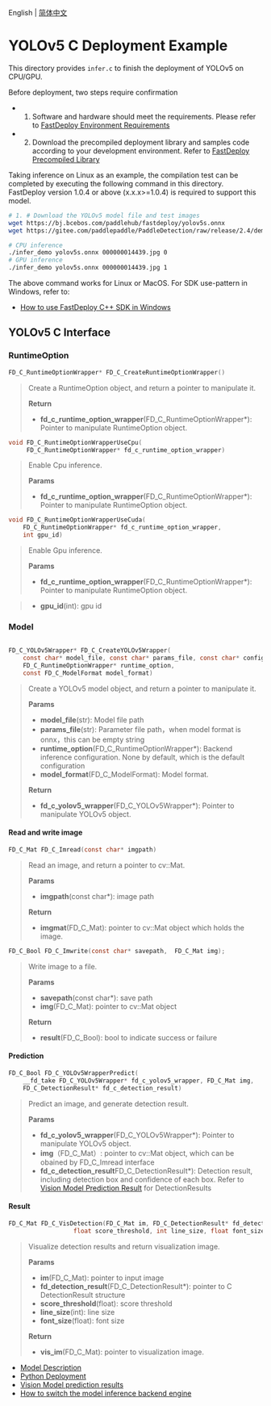 English | [简体中文](README_CN.md)
# YOLOv5 C Deployment Example

This directory provides `infer.c` to finish the deployment of YOLOv5 on CPU/GPU.

Before deployment, two steps require confirmation

- 1. Software and hardware should meet the requirements. Please refer to [FastDeploy Environment Requirements](../../../../../docs/en/build_and_install/download_prebuilt_libraries.md)  
- 2.  Download the precompiled deployment library and samples code according to your development environment. Refer to [FastDeploy Precompiled Library](../../../../../docs/en/build_and_install/download_prebuilt_libraries.md)

Taking inference on Linux as an example, the compilation test can be completed by executing the following command in this directory. FastDeploy version 1.0.4 or above (x.x.x>=1.0.4) is required to support this model.

```bash
# 1. # Download the YOLOv5 model file and test images
wget https://bj.bcebos.com/paddlehub/fastdeploy/yolov5s.onnx
wget https://gitee.com/paddlepaddle/PaddleDetection/raw/release/2.4/demo/000000014439.jpg

# CPU inference
./infer_demo yolov5s.onnx 000000014439.jpg 0
# GPU inference
./infer_demo yolov5s.onnx 000000014439.jpg 1
```

The above command works for Linux or MacOS. For SDK use-pattern in Windows, refer to:
- [How to use FastDeploy C++ SDK in Windows](../../../../../docs/en/faq/use_sdk_on_windows.md)

## YOLOv5 C Interface

### RuntimeOption

```c
FD_C_RuntimeOptionWrapper* FD_C_CreateRuntimeOptionWrapper()
```

> Create a RuntimeOption object, and return a pointer to manipulate it.
>
> **Return**
>
> * **fd_c_runtime_option_wrapper**(FD_C_RuntimeOptionWrapper*): Pointer to manipulate RuntimeOption object.

```c
void FD_C_RuntimeOptionWrapperUseCpu(
     FD_C_RuntimeOptionWrapper* fd_c_runtime_option_wrapper)
```

> Enable Cpu inference.
>
> **Params**
>
> * **fd_c_runtime_option_wrapper**(FD_C_RuntimeOptionWrapper*): Pointer to manipulate RuntimeOption object.

```c
void FD_C_RuntimeOptionWrapperUseCuda(
    FD_C_RuntimeOptionWrapper* fd_c_runtime_option_wrapper,
    int gpu_id)
```
> Enable Gpu inference.
>
> **Params**
>
> * **fd_c_runtime_option_wrapper**(FD_C_RuntimeOptionWrapper*): Pointer to manipulate RuntimeOption object.

> * **gpu_id**(int): gpu id


### Model

```c

FD_C_YOLOv5Wrapper* FD_C_CreateYOLOv5Wrapper(
    const char* model_file, const char* params_file, const char* config_file,
    FD_C_RuntimeOptionWrapper* runtime_option,
    const FD_C_ModelFormat model_format)

```

> Create a YOLOv5 model object, and return a pointer to manipulate it.
>
> **Params**
>
> * **model_file**(str): Model file path
> * **params_file**(str): Parameter file path，when model format is onnx，this can be empty string
> * **runtime_option**(FD_C_RuntimeOptionWrapper*): Backend inference configuration. None by default, which is the default configuration
> * **model_format**(FD_C_ModelFormat): Model format.
>
> **Return**
> * **fd_c_yolov5_wrapper**(FD_C_YOLOv5Wrapper*): Pointer to manipulate YOLOv5 object.


#### Read and write image

```c
FD_C_Mat FD_C_Imread(const char* imgpath)
```

> Read an image, and return a pointer to cv::Mat.
>
> **Params**
>
> * **imgpath**(const char*): image path
>
> **Return**
>
> * **imgmat**(FD_C_Mat): pointer to cv::Mat object which holds the image.


```c
FD_C_Bool FD_C_Imwrite(const char* savepath,  FD_C_Mat img);
```

> Write image to a file.
>
> **Params**
>
> * **savepath**(const char*): save path
> * **img**(FD_C_Mat): pointer to cv::Mat object
>
> **Return**
>
> * **result**(FD_C_Bool): bool to indicate success or failure


#### Prediction

```c
FD_C_Bool FD_C_YOLOv5WrapperPredict(
    __fd_take FD_C_YOLOv5Wrapper* fd_c_yolov5_wrapper, FD_C_Mat img,
    FD_C_DetectionResult* fd_c_detection_result)
```
>
> Predict an image, and generate detection result.
>
> **Params**
> * **fd_c_yolov5_wrapper**(FD_C_YOLOv5Wrapper*): Pointer to manipulate YOLOv5 object.
> * **img**（FD_C_Mat）: pointer to cv::Mat object, which can be obained by FD_C_Imread interface
> * **fd_c_detection_result**FD_C_DetectionResult*): Detection result, including detection box and confidence of each box. Refer to [Vision Model Prediction Result](../../../../../docs/api/vision_results/) for DetectionResults


#### Result

```c
FD_C_Mat FD_C_VisDetection(FD_C_Mat im, FD_C_DetectionResult* fd_detection_result,
                  float score_threshold, int line_size, float font_size);
```
>
> Visualize detection results and return visualization image.
>
> **Params**
> * **im**(FD_C_Mat): pointer to input image
> * **fd_detection_result**(FD_C_DetectionResult*): pointer to C DetectionResult structure
> * **score_threshold**(float): score threshold
> * **line_size**(int): line size
> * **font_size**(float): font size
>
> **Return**
> * **vis_im**(FD_C_Mat): pointer to visualization image.


- [Model Description](../../)
- [Python Deployment](../python)
- [Vision Model prediction results](../../../../../docs/api/vision_results/)
- [How to switch the model inference backend engine](../../../../../docs/en/faq/how_to_change_backend.md)

